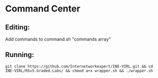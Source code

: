# Command Center

## Editing:
Add commands to command.sh "commands array"

## Running:
`git clone https://github.com/Internetworkexpert/INE-VIRL.git && cd INE-VIRL/RSv5.Graded.Labs/ && chmod a+x wrapper.sh && ./wrapper.sh`
